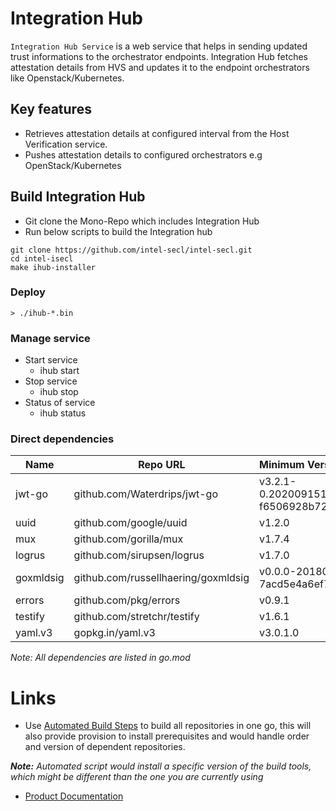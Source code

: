 # Integration Hub

`Integration Hub Service` is a web service that helps in sending updated trust informations to the orchestrator endpoints. Integration Hub fetches attestation details from HVS and updates it to the endpoint orchestrators like Openstack/Kubernetes.
## Key features
- Retrieves attestation details at configured interval from the Host Verification service.
- Pushes attestation details to configured orchestrators e.g OpenStack/Kubernetes


## Build Integration Hub
- Git clone the Mono-Repo which includes Integration Hub
- Run below scripts to build the Integration hub

```shell
git clone https://github.com/intel-secl/intel-secl.git
cd intel-isecl
make ihub-installer
```

### Deploy
```console
> ./ihub-*.bin
```

### Manage service
* Start service
    * ihub start
* Stop service
    * ihub stop
* Status of service
    * ihub status

### Direct dependencies

| Name        | Repo URL                            | Minimum Version Required                          |
| ----------- | ------------------------------------| :------------------------------------------------ |
| jwt-go      | github.com/Waterdrips/jwt-go        | v3.2.1-0.20200915121943-f6506928b72e+incompatible |
| uuid        | github.com/google/uuid              | v1.2.0                                            |
| mux         | github.com/gorilla/mux              | v1.7.4                                            |
| logrus      | github.com/sirupsen/logrus          | v1.7.0                                            |
| goxmldsig   | github.com/russellhaering/goxmldsig | v0.0.0-20180430223755-7acd5e4a6ef7                | 
| errors      | github.com/pkg/errors               | v0.9.1                                            |
| testify     | github.com/stretchr/testify         | v1.6.1	                                        |
| yaml.v3     | gopkg.in/yaml.v3                    | v3.0.1.0                                          |


*Note: All dependencies are listed in go.mod*

# Links
 - Use [Automated Build Steps](https://01.org/intel-secl/documentation/build-installation-scripts) to build all repositories in one go, this will also provide provision to install prerequisites and would handle order and version of dependent repositories.

***Note:** Automated script would install a specific version of the build tools, which might be different than the one you are currently using*
 - [Product Documentation](https://01.org/intel-secl/documentation/intel%C2%AE-secl-dc-product-guide)

